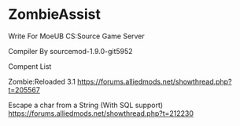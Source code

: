 # ZombieAssist

Write For MoeUB CS:Source Game Server

Compiler By sourcemod-1.9.0-git5952

Compent List

Zombie:Reloaded 3.1 https://forums.alliedmods.net/showthread.php?t=205567

Escape a char from a String (With SQL support) https://forums.alliedmods.net/showthread.php?t=212230
